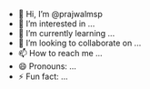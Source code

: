 - 👋 Hi, I’m @prajwalmsp
- 👀 I’m interested in ...
- 🌱 I’m currently learning ...
- 💞️ I’m looking to collaborate on ...
- 📫 How to reach me ...
- 😄 Pronouns: ...
- ⚡ Fun fact: ...

<!---
prajwalmsp/prajwalmsp is a ✨ special ✨ repository because its `README.md` (this file) appears on your GitHub profile.
You can click the Preview link to take a look at your changes.
--->

